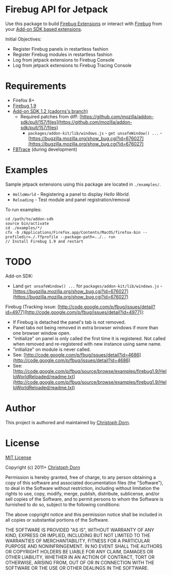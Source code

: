 Firebug API for Jetpack
=======================

Use this package to build [Firebug Extensions](http://getfirebug.com/wiki/index.php/Firebug_Extensions) or interact with 
[Firebug](http://getfirebug.com/) from your [Add-on SDK based extensions](https://addons.mozilla.org/en-US/developers/builder).

Initial Objectives:

  * Register Firebug panels in restartless fashion
  * Register Firebug modules in restartless fashion
  * Log from jetpack extensions to Firebug Console
  * Log from jetpack extensions to Firebug Tracing Console


Requirements
============

  * Firefox 8+
  * [Firebug 1.9](http://getfirebug.com/releases/firebug/1.9/)
  * [Add-on SDK 1.2 (cadorns's branch)](https://github.com/cadorn/addon-sdk/)
    * Required patches from diff: [https://github.com/mozilla/addon-sdk/pull/157/files](https://github.com/mozilla/addon-sdk/pull/157/files)
      * `packages/addon-kit/lib/windows.js` - `get unsafeWindow() ...` - [https://bugzilla.mozilla.org/show_bug.cgi?id=676027](https://bugzilla.mozilla.org/show_bug.cgi?id=676027)
  * [FBTrace](http://getfirebug.com/wiki/index.php/FBTrace) (during development)

Examples
========

Sample jetpack extensions using this package are located in `./examples/`.

  * `HelloWorld` - Registering a panel to display *Hello World*.
  * `Reloading` - Test module and panel registration/removal

To run examples:

    cd /path/to/addon-sdk
    source bin/activate
    cd ./examples/*/
    cfx -b /Applications/Firefox.app/Contents/MacOS/firefox-bin --profiledir=./.ffprofile --package-path=../.. run
    // Install Firebug 1.9 and restart


TODO
====

Add-on SDK:

  * Land `get unsafeWindow() ...` for `packages/addon-kit/lib/windows.js` - [https://bugzilla.mozilla.org/show_bug.cgi?id=676027](https://bugzilla.mozilla.org/show_bug.cgi?id=676027)

Firebug (Tracking issue: [http://code.google.com/p/fbug/issues/detail?id=4977](http://code.google.com/p/fbug/issues/detail?id=4977)):

  * If Firebug is detached the panel's tab is not removed.
  * Panel tabs not being removed in extra browser windows if more than one browser window open.
  * "initialize" on panel is only called the first time it is registered. Not called when removed and re-registered with new instance using same name.
  * "initialize" on module is never called.
  * See: [http://code.google.com/p/fbug/issues/detail?id=4686](http://code.google.com/p/fbug/issues/detail?id=4686)
  * See: [http://code.google.com/p/fbug/source/browse/examples/firebug1.9/HelloWorldReloaded/readme.txt](http://code.google.com/p/fbug/source/browse/examples/firebug1.9/HelloWorldReloaded/readme.txt)


Author
======

This project is authored and maintained by [Christoph Dorn](http://www.christophdorn.com/).


License
=======

[MIT License](http://www.opensource.org/licenses/mit-license.php)

Copyright (c) 2011+ [Christoph Dorn](http://www.christophdorn.com/)

Permission is hereby granted, free of charge, to any person obtaining a copy
of this software and associated documentation files (the "Software"), to deal
in the Software without restriction, including without limitation the rights
to use, copy, modify, merge, publish, distribute, sublicense, and/or sell
copies of the Software, and to permit persons to whom the Software is
furnished to do so, subject to the following conditions:

The above copyright notice and this permission notice shall be included in
all copies or substantial portions of the Software.

THE SOFTWARE IS PROVIDED "AS IS", WITHOUT WARRANTY OF ANY KIND, EXPRESS OR
IMPLIED, INCLUDING BUT NOT LIMITED TO THE WARRANTIES OF MERCHANTABILITY,
FITNESS FOR A PARTICULAR PURPOSE AND NONINFRINGEMENT. IN NO EVENT SHALL THE
AUTHORS OR COPYRIGHT HOLDERS BE LIABLE FOR ANY CLAIM, DAMAGES OR OTHER
LIABILITY, WHETHER IN AN ACTION OF CONTRACT, TORT OR OTHERWISE, ARISING FROM,
OUT OF OR IN CONNECTION WITH THE SOFTWARE OR THE USE OR OTHER DEALINGS IN
THE SOFTWARE.
